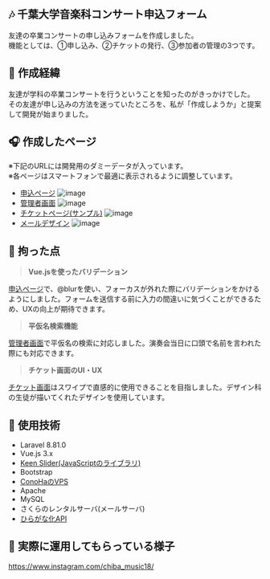 ## 🎶 千葉大学音楽科コンサート申込フォーム
友達の卒業コンサートの申し込みフォームを作成しました。  
機能としては、①申し込み、②チケットの発行、③参加者の管理の3つです。

## 🎼 作成経緯
友達が学科の卒業コンサートを行うということを知ったのがきっかけでした。  
その友達が申し込みの方法を迷っていたところを、私が「作成しようか」と提案して開発が始まりました。

## 🎧 作成したページ
※下記のURLには開発用のダミーデータが入っています。  
※各ページはスマートフォンで最適に表示されるように調整しています。
- [申込ページ](https://concert-application-form-sample.ms2n-xxx.com/application)
![image](https://user-images.githubusercontent.com/64852221/154796455-4fbe663a-2d51-4c68-9116-5bed1a3d0403.png)
- [管理者画面](https://concert-application-form-sample.ms2n-xxx.com/admin/tickets)
![image](https://user-images.githubusercontent.com/64852221/154796480-25643947-5fa3-40fb-b482-8a5ee72c894f.png)
- [チケットページ(サンプル)](https://concert-application-form-sample.ms2n-xxx.com/admin/tickets/sample)
![image](https://user-images.githubusercontent.com/64852221/154796497-d33be233-25bd-4d64-9774-e8ccab197756.png)
- [メールデザイン](https://concert-application-form-sample.ms2n-xxx.com/admin/email-test)
![image](https://user-images.githubusercontent.com/64852221/154796726-45d9202c-9f06-48f9-a0ee-8f621f3d2df8.png)

## 💪 拘った点
>**Vue.jsを使ったバリデーション**  

[申込ページ](https://concert-application-form-sample.ms2n-xxx.com/application)で、@blurを使い、フォーカスが外れた際にバリデーションをかけるようにしました。フォームを送信する前に入力の間違いに気づくことができるため、UXの向上が期待できます。  

>**平仮名検索機能**  

[管理者画面](https://concert-application-form-sample.ms2n-xxx.com/admin/tickets)で平仮名の検索に対応しました。演奏会当日に口頭で名前を言われた際にも対応できます。

>**チケット画面のUI・UX**  

[チケット画面](https://concert-application-form-sample.ms2n-xxx.com/admin/tickets/sample)はスワイプで直感的に使用できることを目指しました。デザイン科の生徒が描いてくれたデザインを使用しています。

## 🎷 使用技術
- Laravel 8.81.0
- Vue.js 3.x
- [Keen Slider(JavaScriptのライブラリ)](https://keen-slider.io/)
- Bootstrap
- [ConoHaのVPS](https://www.conoha.jp/vps/?btn_id=top--mainvisual_vps-top)
- Apache
- MySQL
- さくらのレンタルサーバ(メールサーバ)
- [ひらがな化API](https://labs.goo.ne.jp/api/jp/hiragana-translation/)

## 🏫 実際に運用してもらっている様子
https://www.instagram.com/chiba_music18/
